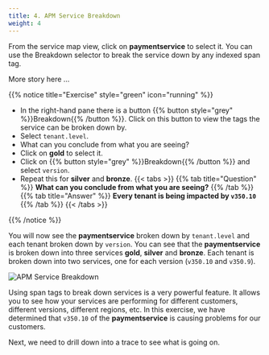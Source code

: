 ```yaml
---
title: 4. APM Service Breakdown
weight: 4
---
```


From the service map view, click on **paymentservice** to select it. You can use the Breakdown selector to break the service down by any indexed span tag.

More story here ...

{{% notice title="Exercise" style="green" icon="running" %}}

* In the right-hand pane there is a button {{% button style="grey"  %}}Breakdown{{% /button %}}. Click on this button to view the tags the service can be broken down by.
* Select `tenant.level`.
* What can you conclude from what you are seeing?
* Click on **gold** to select it.
* Click on {{% button style="grey"  %}}Breakdown{{% /button %}} and select `version`.
* Repeat this for **silver** and **bronze**.
{{< tabs >}}
{{% tab title="Question" %}}
**What can you conclude from what you are seeing?**
{{% /tab %}}
{{% tab title="Answer" %}}
**Every tenant is being impacted by `v350.10`**
{{% /tab %}}
{{< /tabs >}}

{{% /notice %}}

You will now see the **paymentservice** broken down by `tenant.level` and each tenant broken down by `version`. You can see that the **paymentservice** is broken down into three services **gold**, **silver** and **bronze**. Each tenant is broken down into two services, one for each version (`v350.10` and `v350.9`).

![APM Service Breakdown](../images/apm-service-breakdown.png)

Using span tags to break down services is a very powerful feature. It allows you to see how your services are performing for different customers, different versions, different regions, etc. In this exercise, we have determined that `v350.10` of the **paymentservice** is causing problems for our customers.

Next, we need to drill down into a trace to see what is going on.
